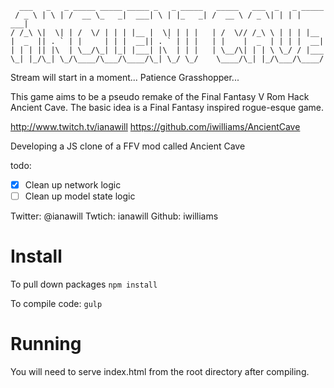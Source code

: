 ```
  ___   _   _ _____ _____ _____ _   _ _____   _____   ___  _   _ _____
 / _ \ | \ | /  __ \_   _|  ___| \ | |_   _| /  __ \ / _ \| | | |  ___|
/ /_\ \|  \| | /  \/ | | | |__ |  \| | | |   | /  \// /_\ \ | | | |__
|  _  || . ` | |     | | |  __|| . ` | | |   | |    |  _  | | | |  __|
| | | || |\  | \__/\_| |_| |___| |\  | | |   | \__/\| | | \ \_/ / |___
\_| |_/\_| \_/\____/\___/\____/\_| \_/ \_/    \____/\_| |_/\___/\____/
```

Stream will start in a moment... Patience Grasshopper...

This game aims to be a pseudo remake of the Final Fantasy V Rom Hack Ancient Cave.
The basic idea is a Final Fantasy inspired rogue-esque game.

http://www.twitch.tv/ianawill
https://github.com/iwilliams/AncientCave

Developing a JS clone of a FFV mod called Ancient Cave

todo:
- [x] Clean up network logic
- [ ] Clean up model state logic

Twitter: @ianawill
Twtich:  ianawill
Github:  iwilliams

# Install
To pull down packages
`npm install`

To compile code:
`gulp`

# Running
You will need to serve index.html from the root directory after compiling.
